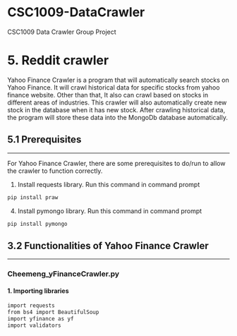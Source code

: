 # CSC1009-DataCrawler
CSC1009 Data Crawler Group Project

# 5. Reddit crawler

Yahoo Finance Crawler is a program that will automatically search stocks on Yahoo Finance. It will crawl historical data for specific stocks from yahoo finance website. Other than that, It also can crawl based on stocks in different areas of industries. This crawler will also automatically create new stock in the database when it has new stock. After crawling historical data, the program will store these data into the MongoDb database automatically.

## 5.1 Prerequisites
---
For Yahoo Finance Crawler, there are some prerequisites to do/run to allow the crawler to function correctly.

1. Install requests library. Run this command in command prompt

```C
pip install praw
```
4. Install pymongo library. Run this command in command prompt

```C
pip install pymongo
```

## 3.2 Functionalities of Yahoo Finance Crawler
---
### Cheemeng_yFinanceCrawler.py

#### 1. Importing libraries
```C
import requests
from bs4 import BeautifulSoup
import yfinance as yf
import validators
```

